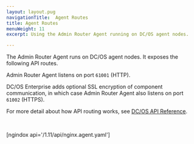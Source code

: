 ```yaml
---
layout: layout.pug
navigationTitle:  Agent Routes
title: Agent Routes
menuWeight: 11
excerpt: Using the Admin Router Agent running on DC/OS agent nodes.

---
```

The Admin Router Agent runs on DC/OS agent nodes. It exposes the following API routes.

Admin Router Agent listens on port `61001` (HTTP).

DC/OS Enterprise adds optional SSL encryption of component communication, in which case Admin Router Agent also listens on port `61002` (HTTPS).

For more detail about how API routing works, see [DC/OS API Reference](/1.11/api/).

<br/>

[ngindox api='/1.11/api/nginx.agent.yaml']
